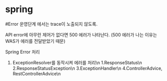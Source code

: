# spring

#Error
운영단계 에서는 trace이 노출되지 않도록.

API error에 아무런 제어가 없다면 500 에러가 나타난다.
(500 에러가 나는 이유는 WAS가 에러를 전달받았기 때문)


Spring Error 처리

1. ExceptionResolver를 동작시켜 에러를 처리\n
  1.ResponseStatus\n
  2.ResponseStatusException\n
  3.ExceptionHandler\n
  4.ControllerAdvice, RestControllerAdvice\n
